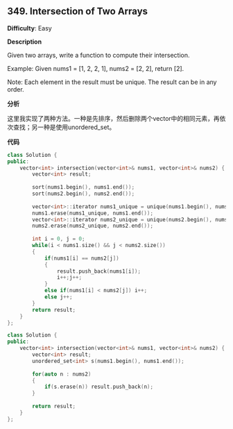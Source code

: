 ## 349. Intersection of Two Arrays

**Difficulty**: Easy

**Description**

Given two arrays, write a function to compute their intersection.

Example:
Given nums1 = [1, 2, 2, 1], nums2 = [2, 2], return [2].

Note:
Each element in the result must be unique.
The result can be in any order.

**分析**

这里我实现了两种方法。一种是先排序，然后删除两个vector中的相同元素，再依次查找；另一种是使用unordered_set。

**代码**

```C++
class Solution {
public:
    vector<int> intersection(vector<int>& nums1, vector<int>& nums2) {
        vector<int> result;
        
        sort(nums1.begin(), nums1.end());
        sort(nums2.begin(), nums2.end());
        
        vector<int>::iterator nums1_unique = unique(nums1.begin(), nums1.end());
        nums1.erase(nums1_unique, nums1.end());
        vector<int>::iterator nums2_unique = unique(nums2.begin(), nums2.end());
        nums2.erase(nums2_unique, nums2.end());
        
        int i = 0, j = 0;
        while(i < nums1.size() && j < nums2.size())
        {
            if(nums1[i] == nums2[j]) 
            {
                result.push_back(nums1[i]);
                i++;j++;
            }
            else if(nums1[i] < nums2[j]) i++;
            else j++;
        }
        return result;
    }
};
```

```C++
class Solution {
public:
    vector<int> intersection(vector<int>& nums1, vector<int>& nums2) {
        vector<int> result;
        unordered_set<int> s(nums1.begin(), nums1.end());
        
        for(auto n : nums2)
        {
            if(s.erase(n)) result.push_back(n);
        }
        
        return result;
    }
};
```
